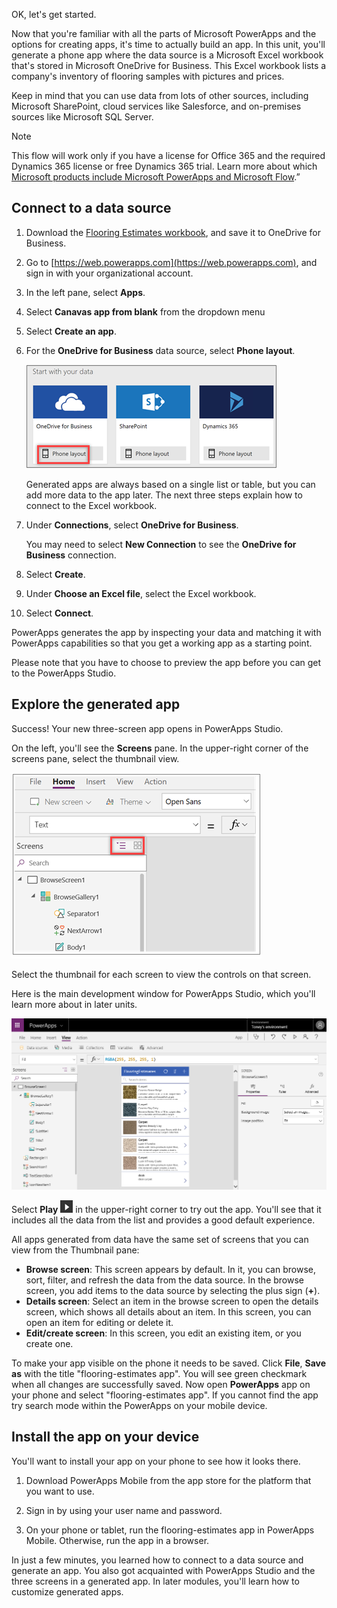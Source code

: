 OK, let's get started.

Now that you're familiar with all the parts of Microsoft PowerApps and the options for creating apps, it's time to actually build an app. In this unit, you'll generate a phone app where the data source is a Microsoft Excel workbook that's stored in Microsoft OneDrive for Business. This Excel workbook lists a company's inventory of flooring samples with pictures and prices.

Keep in mind that you can use data from lots of other sources, including Microsoft SharePoint, cloud services like Salesforce, and on-premises sources like Microsoft SQL Server.

> [!NOTE]
> This flow will work only if you have a license for Office 365 and the required Dynamics 365 license or free Dynamics 365 trial. Learn more about which [Microsoft products include Microsoft PowerApps and Microsoft Flow](https://docs.microsoft.com/powerapps/administrator/pricing-billing-skus#licenses).”


## Connect to a data source

1. Download the [Flooring Estimates workbook](https://az787822.vo.msecnd.net/documentation/get-started-from-data/FlooringEstimates.xlsx), and save it to OneDrive for Business.

1. Go to [https://web.powerapps.com](https://web.powerapps.com), and sign in with your organizational account.

1. In the left pane, select **Apps**.



1. Select **Canavas app from blank** from the dropdown menu​


1. Select **Create an app**. 
1. For the **OneDrive for Business** data source, select **Phone layout**.

    ![Phone app from SharePoint list](../media/powerapps-start-excel.png)

    Generated apps are always based on a single list or table, but you can add more data to the app later. The next three steps explain how to connect to the Excel workbook.

1. Under **Connections**, select **OneDrive for Business**.

    You may need to select **New Connection** to see the **OneDrive for Business** connection.
1. Select **Create**.
1. Under **Choose an Excel file**, select the Excel workbook.
1. Select **Connect**.

PowerApps generates the app by inspecting your data and matching it with PowerApps capabilities so that you get a working app as a starting point.

Please note that you have to choose to preview the app before you can get to the PowerApps Studio.

## Explore the generated app
Success! Your new three-screen app opens in PowerApps Studio.

On the left, you'll see the **Screens** pane. In the upper-right corner of the screens pane, select the thumbnail view.

![Toggle the view](../media/Powerapps-app-nav.png)

Select the thumbnail for each screen to view the controls on that screen. 

Here is the main development window for PowerApps Studio, which you'll learn more about in later units.

![The generated app](../media/powerapps-full-screen2.png)

Select **Play** ![Start app preview arrow](../media/powerapps-arrow.png) in the upper-right corner to try out the app. You'll see that it includes all the data from the list and provides a good default experience.

All apps generated from data have the same set of screens that you can view from the Thumbnail pane:

* **Browse screen**: This screen appears by default. In it, you can browse, sort, filter, and refresh the data from the data source. In the browse screen, you add items to the data source by selecting the plus sign (**+**).
* **Details screen**: Select an item in the browse screen to open the details screen, which shows all details about an item. In this screen, you can open an item for editing or delete it.
* **Edit/create screen**: In this screen, you edit an existing item, or you create one.

To make your app visible on the phone it needs to be saved. ​Click **File**, **Save as** with the title "flooring-estimates app". ​You will see green checkmark when all changes are successfully saved.
Now open **PowerApps** app on your phone and select "flooring-estimates app". If you cannot find the app try search mode within the PowerApps on your mobile device.

## Install the app on your device
You'll want to install your app on your phone to see how it looks there.

1. Download PowerApps Mobile from the app store for the platform that you want to use.

2. Sign in by using your user name and password.

3. On your phone or tablet, run the flooring-estimates app in PowerApps Mobile. Otherwise, run the app in a browser.

In just a few minutes, you learned how to connect to a data source and generate an app. You also got acquainted with PowerApps Studio and the three screens in a generated app. In later modules, you'll learn how to customize generated apps.
